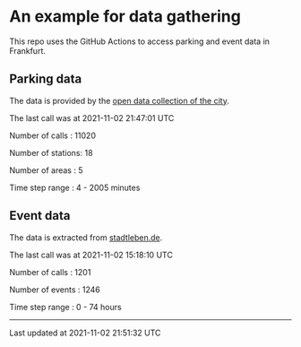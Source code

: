 # An example for data gathering

This repo uses the GitHub Actions to access parking and event data in Frankfurt.

## Parking data
The data is provided by the [open data collection of the city](https://www.offenedaten.frankfurt.de/).

The last call was at 2021-11-02 21:47:01 UTC

Number of calls   : 11020

Number of stations:    18

Number of areas   :     5

Time step range   :     4 -  2005 minutes


## Event data
The data is extracted from [stadtleben.de](https://stadtleben.de/frankfurt/).

The last call was at 2021-11-02 15:18:10 UTC

Number of calls   : 1201

Number of events  : 1246

Time step range   :    0 -   74 hours


----

Last updated at 2021-11-02 21:51:32 UTC
